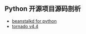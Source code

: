 Python 开源项目源码剖析
----------------------------
- [beanstalkd for python](https://github.com/BeginMan/code/tree/master/beanstalkc)
- [tornado v4.4](https://github.com/BeginMan/code/tree/master/tornados)